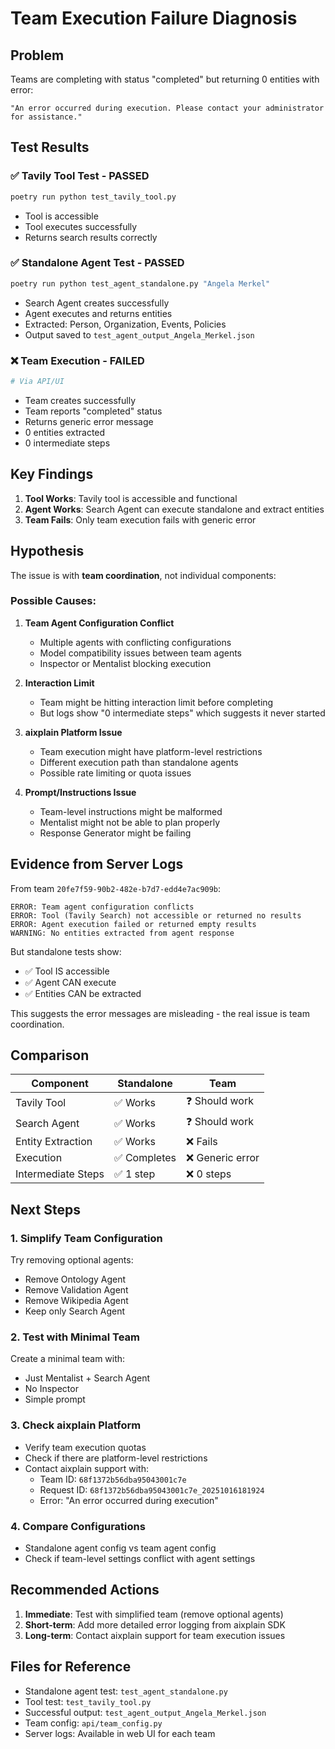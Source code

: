# Team Execution Failure Diagnosis

## Problem
Teams are completing with status "completed" but returning 0 entities with error:
```
"An error occurred during execution. Please contact your administrator for assistance."
```

## Test Results

### ✅ Tavily Tool Test - PASSED
```bash
poetry run python test_tavily_tool.py
```
- Tool is accessible
- Tool executes successfully
- Returns search results correctly

### ✅ Standalone Agent Test - PASSED
```bash
poetry run python test_agent_standalone.py "Angela Merkel"
```
- Search Agent creates successfully
- Agent executes and returns entities
- Extracted: Person, Organization, Events, Policies
- Output saved to `test_agent_output_Angela_Merkel.json`

### ❌ Team Execution - FAILED
```bash
# Via API/UI
```
- Team creates successfully
- Team reports "completed" status
- Returns generic error message
- 0 entities extracted
- 0 intermediate steps

## Key Findings

1. **Tool Works**: Tavily tool is accessible and functional
2. **Agent Works**: Search Agent can execute standalone and extract entities
3. **Team Fails**: Only team execution fails with generic error

## Hypothesis

The issue is with **team coordination**, not individual components:

### Possible Causes:

1. **Team Agent Configuration Conflict**
   - Multiple agents with conflicting configurations
   - Model compatibility issues between team agents
   - Inspector or Mentalist blocking execution

2. **Interaction Limit**
   - Team might be hitting interaction limit before completing
   - But logs show "0 intermediate steps" which suggests it never started

3. **aixplain Platform Issue**
   - Team execution might have platform-level restrictions
   - Different execution path than standalone agents
   - Possible rate limiting or quota issues

4. **Prompt/Instructions Issue**
   - Team-level instructions might be malformed
   - Mentalist might not be able to plan properly
   - Response Generator might be failing

## Evidence from Server Logs

From team `20fe7f59-90b2-482e-b7d7-edd4e7ac909b`:

```
ERROR: Team agent configuration conflicts
ERROR: Tool (Tavily Search) not accessible or returned no results
ERROR: Agent execution failed or returned empty results
WARNING: No entities extracted from agent response
```

But standalone tests show:
- ✅ Tool IS accessible
- ✅ Agent CAN execute
- ✅ Entities CAN be extracted

This suggests the error messages are misleading - the real issue is team coordination.

## Comparison

| Component | Standalone | Team |
|-----------|-----------|------|
| Tavily Tool | ✅ Works | ❓ Should work |
| Search Agent | ✅ Works | ❓ Should work |
| Entity Extraction | ✅ Works | ❌ Fails |
| Execution | ✅ Completes | ❌ Generic error |
| Intermediate Steps | ✅ 1 step | ❌ 0 steps |

## Next Steps

### 1. Simplify Team Configuration
Try removing optional agents:
- Remove Ontology Agent
- Remove Validation Agent
- Remove Wikipedia Agent
- Keep only Search Agent

### 2. Test with Minimal Team
Create a minimal team with:
- Just Mentalist + Search Agent
- No Inspector
- Simple prompt

### 3. Check aixplain Platform
- Verify team execution quotas
- Check if there are platform-level restrictions
- Contact aixplain support with:
  - Team ID: `68f1372b56dba95043001c7e`
  - Request ID: `68f1372b56dba95043001c7e_20251016181924`
  - Error: "An error occurred during execution"

### 4. Compare Configurations
- Standalone agent config vs team agent config
- Check if team-level settings conflict with agent settings

## Recommended Actions

1. **Immediate**: Test with simplified team (remove optional agents)
2. **Short-term**: Add more detailed error logging from aixplain SDK
3. **Long-term**: Contact aixplain support for team execution issues

## Files for Reference

- Standalone agent test: `test_agent_standalone.py`
- Tool test: `test_tavily_tool.py`
- Successful output: `test_agent_output_Angela_Merkel.json`
- Team config: `api/team_config.py`
- Server logs: Available in web UI for each team
